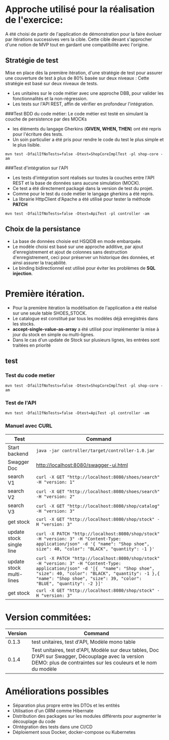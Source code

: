 # Approche utilisé pour la réalisation de l'exercice:

A été choisi de partir de l'application de démonstration pour la faire évoluer par itérations successives vers la cible. Cette cible devant s'approcher d'une notion de MVP tout en gardant une compatibilité avec l'origine.

## Stratégie de test
Mise en place dès la première itération, d'une stratégie de test pour assurer une couverture de test à plus de 80% basée sur deux niveaux :
Cette stratégie est basé sur deux niveaux de tests.
- Les unitaires sur le code métier avec une approche DBB, pour valider les fonctionnalités et la non-régression.
- Les tests sur l'API REST, affin de vérifier en profondeur l'intégration.


###Test BDD du code métier:
Le code métier est testé en simulant la couche de persistence par des MOCKs
- les éléments du langage Gherkins (**GIVEN, WHEN, THEN**) ont été repris pour l'écriture des tests.
- Un soin particulier a été pris pour rendre le code du test le plus simple et le plus lisible.

```shell
mvn test -DfailIfNoTests=false -Dtest=ShopCoreImplTest -pl shop-core -am
```

###Test d'intégration sur l'API
- Les tests d'intégration sont réalisés sur toutes la couches entre l'API REST et la base de données sans aucune simulation (MOCK).
- Ce test a été directement packagé dans la version de test du projet.
- Comme pour le test du code métier le langage gherkins a été repris.
- La librairie HttpClient d'Apache a été utilisé pour tester la méthode **PATCH**

```shell
mvn test -DfailIfNoTests=false -Dtest=ApiTest -pl controller -am
```


## Choix de la persistance
- La base de données choisie est HSQlDB en mode embarquée.
- Le modèle choisi est basé sur une approche additive, par ajout d'enregistrement et ajout de colonnes sans destruction d'enregistrement, ceci pour préserver un historique des données, et ainsi assurer la traçabilité.
- Le binding bidirectionnel est utilisé pour éviter les problèmes de **SQL injection**.

# Première itération.
- Pour la première itération la modélisation de l'application a été réalisé sur une seule table SHOES_STOCK.
- Le catalogue est constitué par tous les modèles déjà enregistrés dans les stocks.
- **accept-single-value-as-array** a été utilisé pour implémenter la mise à jour du stock en simple ou multi-lignes.
- Dans le cas d'un update de Stock sur plusieurs lignes, les entrées sont traitées en priorité 

## test

### Test du code metier
```shell
mvn test -DfailIfNoTests=false -Dtest=ShopCoreImplTest -pl shop-core -am
```

### Test de l'API
```shell
mvn test -DfailIfNoTests=false -Dtest=ApiTest -pl controller -am
```

### Manuel avec CURL


| Test            | Command  |
| ------------------ | --------------------------------------------------------- |
| Start backend | ```java -jar controller/target/controller-1.0.jar``` |
| Swagger Doc |  [http://localhost:8080/swagger-ui.html](http://localhost:8080/swagger-ui.html) |
| search V1 | ```curl -X GET "http://localhost:8080/shoes/search" -H "version: 1" ``` |
| search V2 | ```curl -X GET "http://localhost:8080/shoes/search" -H "version: 2" ``` |
| search V3 | ```curl -X GET "http://localhost:8080/shop/catalog" -H "version: 3" ``` |
| get stock | ```curl -X GET "http://localhost:8080/shop/stock" -H "version: 3" ``` |
| update stock single line | ```curl -X PATCH "http://localhost:8080/shop/stock" -H "version: 3" -H "Content-Type: application/json" -d '{ "name": "Shop shoe", size": 40, "color": "BLACK", "quantity": -1 }'``` |
| update stock multi-lines | ```curl -X PATCH "http://localhost:8080/shop/stock" -H "version: 3" -H "Content-Type: application/json" -d '[{  "name": "Shop shoe", "size": 40, "color": "BLACK", "quantity": -1 },{ "name": "Shop shoe", "size": 39, "color": "BLUE", "quantity": -2 }]'``` |
| get stock  | ```curl -X GET "http://localhost:8080/shop/stock" -H "version: 3"``` |

# Version commitées:

| Version            | Command  |
| ------------------ | --------------------------------------------------------- |
| 0.1.3 | test unitaires, test d'API, Modèle mono table |
| 0.1.4 | Test unitaires, test d'API, Modèle sur deux tables, Doc D'API sur Swagger, Découplage avec la version DEMO: plus de contraintes sur les couleurs et le nom du modèle |

# Améliorations possibles
- Séparation plus propre entre les DTOs et les entités 
- Utilisation d'un ORM comme Hibernate
- Distribution des packages sur les modules différents pour augmenter le découplage du code
- OIntégration des tests dans une CI/CD
- Déploiement sous Docker, docker-compose ou Kubernetes
